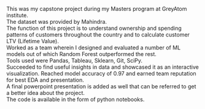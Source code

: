 This was my capstone project during my Masters program at GreyAtom institute. <br>
The dataset was provided by Mahindra. <br>
The function of this project is to understand ownership and spending patterns of customers throughout the country and to calculate customer LTV (Lifetime Value). <br>
Worked as a team wherein I designed and evaluated a number of ML models out of which Random Forest outperformed the rest. <br>
Tools used were Pandas, Tableau, Sklearn, Git, SciPy. <br>
Succeeded to find useful insights in data and showcased it as an interactive visualization. Reached model accuracy of 0.97 and earned team reputation for best EDA and presentation. <br>
A final powerpoint presentation is added as well that can be referred to get a better idea about the project. <br>
The code is available in the form of python notebooks.
